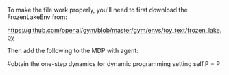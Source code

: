 To make the file work properly, you'll need to first download the
FrozenLakeEnv from:

https://github.com/openai/gym/blob/master/gym/envs/toy_text/frozen_lake.py

Then add the following to the MDP with agent:

#obtain the one-step dynamics for dynamic programming setting
self.P = P
